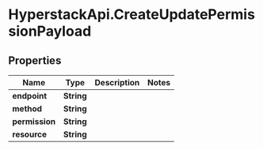 # HyperstackApi.CreateUpdatePermissionPayload

## Properties

Name | Type | Description | Notes
------------ | ------------- | ------------- | -------------
**endpoint** | **String** |  | 
**method** | **String** |  | 
**permission** | **String** |  | 
**resource** | **String** |  | 


